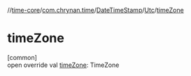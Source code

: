 //[time-core](../../../../index.md)/[com.chrynan.time](../../index.md)/[DateTimeStamp](../index.md)/[Utc](index.md)/[timeZone](time-zone.md)

# timeZone

[common]\
open override val [timeZone](time-zone.md): TimeZone
